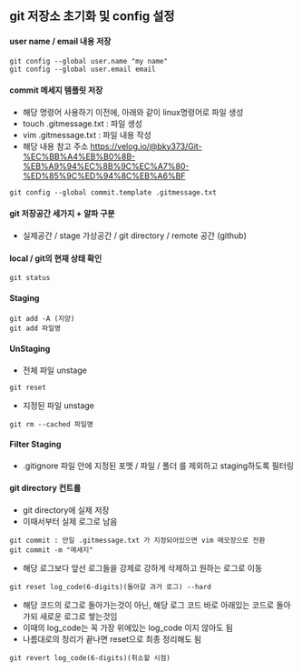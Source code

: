 ## git 저장소 초기화 및 config 설정

#### user name / email 내용 저장
```
git config --global user.name "my name"
git config --global user.email email
```

#### commit 메세지 템플릿 저장
- 해당 명령어 사용하기 이전에, 아래와 같이 linux명령어로 파일 생성
- touch .gitmessage.txt : 파일 생성
- vim .gitmessage.txt : 파일 내용 작성
- 해당 내용 참고 주소 <https://velog.io/@bky373/Git-%EC%BB%A4%EB%B0%8B-%EB%A9%94%EC%8B%9C%EC%A7%80-%ED%85%9C%ED%94%8C%EB%A6%BF>
```
git config --global commit.template .gitmessage.txt
```


#### git 저장공간 세가지 + 알파 구분
- 실제공간 / stage 가상공간 / git directory / remote 공간 (github)


#### local / git의 현재 상태 확인
```
git status
```


####  Staging
```
git add -A (지양)
git add 파일명
```




#### UnStaging
- 전체 파일 unstage
```
git reset
```

- 지정된 파일 unstage
```
git rm --cached 파일명
```



#### Filter Staging
- .gitignore 파일 안에 지정된 포멧 / 파일 / 폴더 를 제외하고 staging하도록 필터링



#### git directory 컨트롤
- git directory에 실제 저장
- 이때서부터 실제 로그로 남음
```
git commit : 만일 .gitmessage.txt 가 지정되어있으면 vim 메모장으로 전환
git commit -m "메세지"
```


- 해당 로그보다 앞선 로그들을 강제로 강하게 삭제하고 원하는 로그로 이동
```
git reset log_code(6-digits)(돌아갈 과거 로그) --hard
```


- 해당 코드의 로그로 돌아가는것이 아닌, 해당 로그 코드 바로 아래있는 코드로 돌아가되 새로운 로그로 쌓는것임
- 이때의 log_code는 꼭 가장 위에있는 log_code 이지 않아도 됨
- 나름대로의 정리가 끝나면 reset으로 최종 정리해도 됨
```
git revert log_code(6-digits)(취소할 시점)
```
